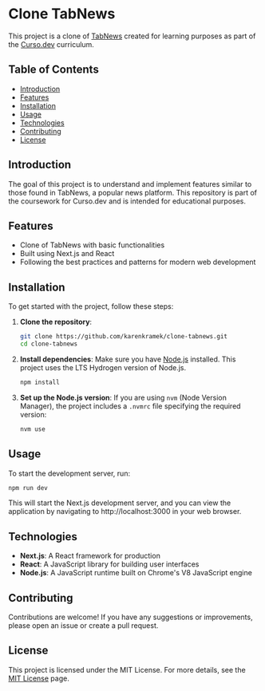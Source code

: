 # Clone TabNews

This project is a clone of [TabNews](https://www.tabnews.com.br) created for learning purposes as part of the [Curso.dev](https://curso.dev) curriculum.

## Table of Contents

- [Introduction](#introduction)
- [Features](#features)
- [Installation](#installation)
- [Usage](#usage)
- [Technologies](#technologies)
- [Contributing](#contributing)
- [License](#license)

## Introduction

The goal of this project is to understand and implement features similar to those found in TabNews, a popular news platform. This repository is part of the coursework for Curso.dev and is intended for educational purposes.

## Features

- Clone of TabNews with basic functionalities
- Built using Next.js and React
- Following the best practices and patterns for modern web development

## Installation

To get started with the project, follow these steps:

1. **Clone the repository**:
    ```sh
    git clone https://github.com/karenkramek/clone-tabnews.git
    cd clone-tabnews
    ```

2. **Install dependencies**:
    Make sure you have [Node.js](https://nodejs.org/) installed. This project uses the LTS Hydrogen version of Node.js.
    ```sh
    npm install
    ```

3. **Set up the Node.js version**:
    If you are using `nvm` (Node Version Manager), the project includes a `.nvmrc` file specifying the required version:
    ```sh
    nvm use
    ```

## Usage

To start the development server, run:
```sh
npm run dev
```

This will start the Next.js development server, and you can view the application by navigating to http://localhost:3000 in your web browser.

## Technologies

- **Next.js**: A React framework for production
- **React**: A JavaScript library for building user interfaces
- **Node.js**: A JavaScript runtime built on Chrome's V8 JavaScript engine

## Contributing
Contributions are welcome! If you have any suggestions or improvements, please open an issue or create a pull request.

## License
This project is licensed under the MIT License. For more details, see the [MIT License](https://opensource.org/license/MIT) page.
